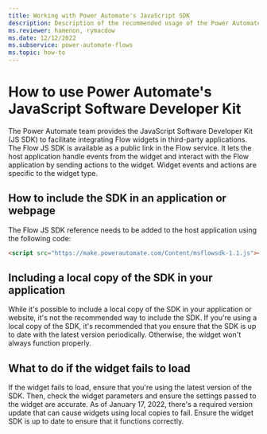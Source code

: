 ```yaml
---
title: Working with Power Automate's JavaScript SDK
description: Description of the recommended usage of the Power Automate's JavaScript Software Developer Kit (JS SDK).
ms.reviewer: hamenon, rymacdow
ms.date: 12/12/2022
ms.subservice: power-automate-flows
ms.topic: how-to
---
```

# How to use Power Automate's JavaScript Software Developer Kit

The Power Automate team provides the JavaScript Software Developer Kit (JS SDK) to facilitate integrating Flow widgets in third-party applications. The Flow JS SDK is available as a public link in the Flow service. It lets the host application handle events from the widget and interact with the Flow application by sending actions to the widget. Widget events and actions are specific to the widget type.

## How to include the SDK in an application or webpage

The Flow JS SDK reference needs to be added to the host application using the following code:

```html
<script src="https://make.powerautomate.com/Content/msflowsdk-1.1.js"></script>
```

## Including a local copy of the SDK in your application

While it's possible to include a local copy of the SDK in your application or website, it's not the recommended way to include the SDK. If you're using a local copy of the SDK, it's recommended that you ensure that the SDK is up to date with the latest version periodically. Otherwise, the widget won't always function properly.

## What to do if the widget fails to load

If the widget fails to load, ensure that you're using the latest version of the SDK. Then, check the widget parameters and ensure the settings passed to the widget are accurate. As of January 17, 2022, there's a required version update that can cause widgets using local copies to fail. Ensure the widget SDK is up to date to ensure that it functions correctly.
